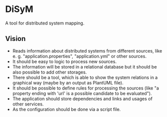 # DiSyM

A tool for distributed system mapping.


## Vision

* Reads information about distributed systems from different sources, like e. g. "application.properties", "application.yml" or other sources.
* It should be easy to logic to process new sources.
* The information will be stored in a relational database but it should be also possible to add other storages.
* There should be a tool, which is able to show the system relations in a graphical way (maybe by an output as PlantUML file).
* It should be possible to define rules for processing the sources (like "a property ending with 'url' is a possible candidate to be evaluated").
* The application should store dependencies and links and usages of other services.
* As the configuration should be done via a script file.
